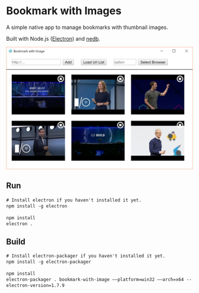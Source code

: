 # Bookmark with Images

A simple native app to manage bookmarks with thumbnail images.

Built with Node.js ([Electron](https://electronjs.org/)) and [nedb](https://github.com/louischatriot/nedb).

![screenshot](assets/screenshot.png)

## Run 

```
# Install electron if you haven't installed it yet.
npm install -g electron

npm install
electron .
```

## Build

```
# Install electron-packager if you haven't installed it yet.
npm install -g electron-packager

npm install
electron-packager . bookmark-with-image ––platform=win32 ––arch=x64 --electron-version=1.7.9
```





